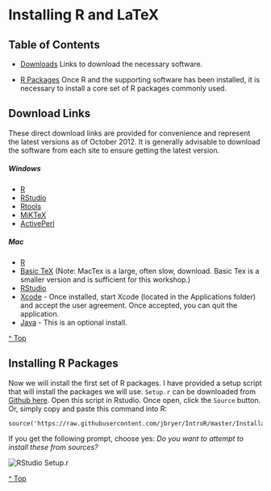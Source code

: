 # Installing R and LaTeX

## Table of Contents ##

* [Downloads](#downloads) Links to download the necessary software.

* [R Packages](#rsetup) Once R and the supporting software has been installed, it is necessary to install a core set of R packages commonly used.


## Download Links <a id='downloads'></a> ##

These direct download links are provided for convenience and represent the latest versions as of October 2012. It is generally advisable to download the software from each site to ensure getting the latest version.

##### Windows #####

* [R](https://cran.r-project.org/bin/windows/base/)
* [RStudio](https://www.rstudio.com/products/rstudio/download/)
* [Rtools](https://cran.r-project.org/bin/windows/Rtools/)
* [MiKTeX](http://miktex.org/download)
* [ActivePerl](http://www.activestate.com/activeperl/downloads)

##### Mac #####

* [R](https://cran.r-project.org/bin/macosx/)
* [Basic TeX](https://tug.org/mactex/morepackages.html) (Note: MacTex is a large, often slow, download. Basic Tex is a smaller version and is sufficient for this workshop.)
* [RStudio](https://www.rstudio.com/products/rstudio/download/)
* [Xcode](https://itunes.apple.com/us/app/xcode/id497799835?mt=12) - Once installed, start Xcode (located in the Applications folder) and accept the user agreement. Once accepted, you can quit the application.
* [Java](https://support.apple.com/kb/DL1572?locale=en_US) - This is an optional install.

[^ Top](#)


## Installing R Packages <a name='rsetup'></a> ##

Now we will install the first set of R packages. I have provided a setup script that will install the packages we will use. `Setup.r` can be downloaded from [Github here](https://raw.github.com/jbryer/CompStats/master/Installation/Setup.r). Open this script in Rstudio. Once open, click the `Source` button. Or, simply copy and paste this command into R:

```
source('https://raw.githubusercontent.com/jbryer/IntroR/master/Installation/Setup.r')
```

If you get the following prompt, choose yes: *Do you want to attempt to install these from sources?*


![RStudio Setup.r](https://github.com/jbryer/CompStats/blob/master/Installation/Figures/Rstudio-SetupScript.png?raw=true)

[^ Top](#)

